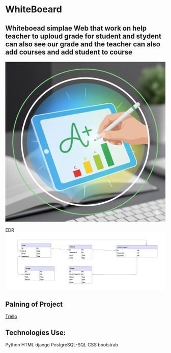 # WhiteBoeard

##  Whiteboead simplae Web that work on help teacher to uploud grade for student and stydent can also see our grade and the teacher can also add courses and add student to course 








![Icon WhiteBoeard](media/WhiteBoeardIcon.png)




EDR ![EDR](image.png)




## Palning of Project
[Trello](https://trello.com/invite/b/68d3a41342e5e285ac0bfe6d/ATTI0db05b750d568e868ccb8020abac73718C3E4F2B/whiteboeard)




## Technologies Use:
Python
HTML
django
PostgreSQL-SQL
CSS
bootstrab



